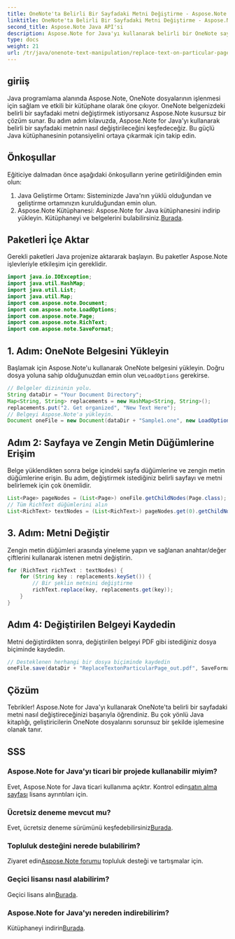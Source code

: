 ```yaml
---
title: OneNote'ta Belirli Bir Sayfadaki Metni Değiştirme - Aspose.Note
linktitle: OneNote'ta Belirli Bir Sayfadaki Metni Değiştirme - Aspose.Note
second_title: Aspose.Note Java API'si
description: Aspose.Note for Java'yı kullanarak belirli bir OneNote sayfasındaki metni nasıl değiştireceğinizi öğrenin. Verimli Java geliştirme için takip edilmesi kolay eğitim.
type: docs
weight: 21
url: /tr/java/onenote-text-manipulation/replace-text-on-particular-page/
---
```

## giriiş
Java programlama alanında Aspose.Note, OneNote dosyalarının işlenmesi için sağlam ve etkili bir kütüphane olarak öne çıkıyor. OneNote belgenizdeki belirli bir sayfadaki metni değiştirmek istiyorsanız Aspose.Note kusursuz bir çözüm sunar. Bu adım adım kılavuzda, Aspose.Note for Java'yı kullanarak belirli bir sayfadaki metnin nasıl değiştirileceğini keşfedeceğiz. Bu güçlü Java kütüphanesinin potansiyelini ortaya çıkarmak için takip edin.
## Önkoşullar
Eğiticiye dalmadan önce aşağıdaki önkoşulların yerine getirildiğinden emin olun:
1. Java Geliştirme Ortamı: Sisteminizde Java'nın yüklü olduğundan ve geliştirme ortamınızın kurulduğundan emin olun.
2.  Aspose.Note Kütüphanesi: Aspose.Note for Java kütüphanesini indirip yükleyin. Kütüphaneyi ve belgelerini bulabilirsiniz.[Burada](https://reference.aspose.com/note/java/).
## Paketleri İçe Aktar
Gerekli paketleri Java projenize aktararak başlayın. Bu paketler Aspose.Note işlevleriyle etkileşim için gereklidir.
```java
import java.io.IOException;
import java.util.HashMap;
import java.util.List;
import java.util.Map;
import com.aspose.note.Document;
import com.aspose.note.LoadOptions;
import com.aspose.note.Page;
import com.aspose.note.RichText;
import com.aspose.note.SaveFormat;
```
## 1. Adım: OneNote Belgesini Yükleyin
 Başlamak için Aspose.Note'u kullanarak OneNote belgesini yükleyin. Doğru dosya yoluna sahip olduğunuzdan emin olun ve`LoadOptions` gerekirse.
```java
// Belgeler dizininin yolu.
String dataDir = "Your Document Directory";
Map<String, String> replacements = new HashMap<String, String>();
replacements.put("2. Get organized", "New Text Here");
// Belgeyi Aspose.Note'a yükleyin.
Document oneFile = new Document(dataDir + "Sample1.one", new LoadOptions());
```
## Adım 2: Sayfaya ve Zengin Metin Düğümlerine Erişim
Belge yüklendikten sonra belge içindeki sayfa düğümlerine ve zengin metin düğümlerine erişin. Bu adım, değiştirmek istediğiniz belirli sayfayı ve metni belirlemek için çok önemlidir.
```java
List<Page> pageNodes = (List<Page>) oneFile.getChildNodes(Page.class);
// Tüm RichText düğümlerini alın
List<RichText> textNodes = (List<RichText>) pageNodes.get(0).getChildNodes(RichText.class);
```
## 3. Adım: Metni Değiştir
Zengin metin düğümleri arasında yineleme yapın ve sağlanan anahtar/değer çiftlerini kullanarak istenen metni değiştirin.
```java
for (RichText richText : textNodes) {
    for (String key : replacements.keySet()) {
        // Bir şeklin metnini değiştirme
        richText.replace(key, replacements.get(key));
    }
}
```
## Adım 4: Değiştirilen Belgeyi Kaydedin
Metni değiştirdikten sonra, değiştirilen belgeyi PDF gibi istediğiniz dosya biçiminde kaydedin.
```java
// Desteklenen herhangi bir dosya biçiminde kaydedin
oneFile.save(dataDir + "ReplaceTextonParticularPage_out.pdf", SaveFormat.Pdf);
```
## Çözüm
Tebrikler! Aspose.Note for Java'yı kullanarak OneNote'ta belirli bir sayfadaki metni nasıl değiştireceğinizi başarıyla öğrendiniz. Bu çok yönlü Java kitaplığı, geliştiricilerin OneNote dosyalarını sorunsuz bir şekilde işlemesine olanak tanır.
## SSS
### Aspose.Note for Java'yı ticari bir projede kullanabilir miyim?
 Evet, Aspose.Note for Java ticari kullanıma açıktır. Kontrol edin[satın alma sayfası](https://purchase.aspose.com/buy) lisans ayrıntıları için.
### Ücretsiz deneme mevcut mu?
 Evet, ücretsiz deneme sürümünü keşfedebilirsiniz[Burada](https://releases.aspose.com/).
### Topluluk desteğini nerede bulabilirim?
 Ziyaret edin[Aspose.Note forumu](https://forum.aspose.com/c/note/28) topluluk desteği ve tartışmalar için.
### Geçici lisansı nasıl alabilirim?
 Geçici lisans alın[Burada](https://purchase.aspose.com/temporary-license/).
### Aspose.Note for Java'yı nereden indirebilirim?
 Kütüphaneyi indirin[Burada](https://releases.aspose.com/note/java/).